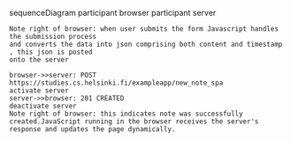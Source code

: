 sequenceDiagram
    participant browser
    participant server

    Note right of browser: when user submits the form Javascript handles the submission process
    and converts the data into json comprising both content and timestamp , this json is posted
    onto the server
    
    browser->>server: POST https://studies.cs.helsinki.fi/exampleapp/new_note_spa
    activate server
    server->>browser: 201 CREATED
    deactivate server
    Note right of browser: this indicates note was successfully created.JavaScript running in the browser receives the server's response and updates the page dynamically.
